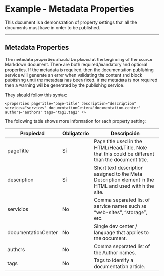 <properties pageTitle="Documentation Example - Metadata Properties" description="This is an example document" services="" documentationCenter="" authors="" tags="tag1,tag2" />

# Example - Metadata Properties #

This document is a demonstration of property settings that all the documents must have in order to be published.  

---
## Metadata Properties ##

The metadata properties should be placed at the beginning of the source Markdown document. There are both required/mandatory and optional properties. If the metadata is required, then the documentation publishing service will generate an error when validating the content and block publishing until the metadata has been fixed.  If the metadata is not required then a warning will be generated by the publishing service.


They should follow this syntax:

`<properties pageTitle="page-title" description="description" services="services" documentationCenter="documentation-center"  authors="authors" tags="tag1,tag2" />`

The following table shows more information for each property setting:

|  Propiedad      |    Obligatorio    | Descripción |
|--------|--------|--------|
| pageTitle       | Sí       | Page title used in the HTML/Head/Title.  Note that this could be different than the document title. |
| description       | Sí       | Short text description assigned to the Meta Description element in the HTML and used within the site.  |
| servicios       | No       | Comma separated list of service names such as “web-sites”, “storage”, etc. |
| documentationCenter       | No       | Single dev center / language that applies to the document.  |
| authors       | No       | Comma separated list of the Author names.   |
| tags       | No       | Tags to identify a documentation article. |
